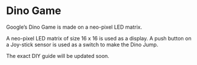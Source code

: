 # Dino Game

Google’s Dino Game is made on a neo-pixel LED matrix. 

A neo-pixel LED matrix of size 16 x 16 is used as a display. A push button on a Joy-stick sensor is used as a switch to make the Dino Jump. 

The exact DIY guide will be updated soon.
